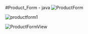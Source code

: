 #Product_Form - java
![ProductForm](https://user-images.githubusercontent.com/82468072/138596975-79ce23bd-c5c4-4d3b-8043-c40c3a267efe.PNG)

![productform1](https://user-images.githubusercontent.com/82468072/138596933-f80da1c5-cb14-4b00-81c1-3dc86500a2d8.PNG)

![ProductFormView](https://user-images.githubusercontent.com/82468072/138596956-96688871-fdc9-4239-9d11-f946661750ee.PNG)